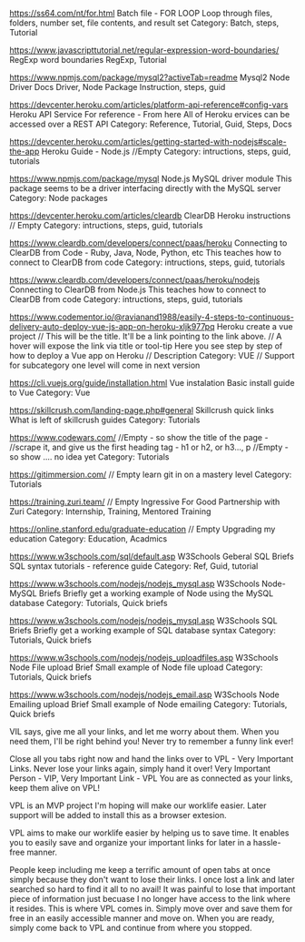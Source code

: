https://ss64.com/nt/for.html
Batch file - FOR LOOP
Loop through files, folders, number set, file contents, and result set
Category: Batch, steps, Tutorial

https://www.javascripttutorial.net/regular-expression-word-boundaries/
RegExp word boundaries
RegExp, Tutorial 

https://www.npmjs.com/package/mysql2?activeTab=readme
Mysql2 Node Driver Docs
Driver, Node Package Instruction, steps, guid

https://devcenter.heroku.com/articles/platform-api-reference#config-vars
Heroku API Service
For reference - From here All of Heroku ervices can be accessed over a REST API
Category: Reference, Tutorial, Guid, Steps, Docs

https://devcenter.heroku.com/articles/getting-started-with-nodejs#scale-the-app
Heroku Guide - Node.js
//Empty
Category: intructions, steps, guid, tutorials

https://www.npmjs.com/package/mysql
Node.js MySQL driver module
This package seems to be a driver interfacing directly with the MySQL server
Category: Node packages

https://devcenter.heroku.com/articles/cleardb
ClearDB Heroku instructions
// Empty
Category: intructions, steps, guid, tutorials

https://www.cleardb.com/developers/connect/paas/heroku
Connecting to ClearDB from Code - Ruby, Java, Node, Python, etc
This teaches how to connect to ClearDB from code
Category: intructions, steps, guid, tutorials

https://www.cleardb.com/developers/connect/paas/heroku/nodejs
Connecting to ClearDB from Node.js
This teaches how to connect to ClearDB from code
Category: intructions, steps, guid, tutorials

https://www.codementor.io/@ravianand1988/easily-4-steps-to-continuous-delivery-auto-deploy-vue-js-app-on-heroku-xljk977pq
Heroku create a vue project 
// This will be the title. It'll be a link pointing to the link above. 
// A hover will expose the link via title or tool-tip
Here you see step by step of how to deploy a Vue app on Heroku // Description
Category: VUE // Support for subcategory one level will come in next version



https://cli.vuejs.org/guide/installation.html
Vue instalation
Basic install guide to Vue
Category: Vue


https://skillcrush.com/landing-page.php#general
Skillcrush quick links
What is left of skillcrush guides
Category: Tutorials


https://www.codewars.com/
//Empty - so show the title of the page - 
//scrape it, and give us the first heading tag - h1 or h2, or h3..., p
//Empty - so show .... no idea yet
Category: Tutorials


https://gitimmersion.com/
// Empty
learn git in on a mastery level
Category: Tutorials

https://training.zuri.team/
// Empty
Ingressive For Good Partnership with Zuri
Category: Internship, Training, Mentored Training

https://online.stanford.edu/graduate-education
// Empty
Upgrading my education
Category: Education, Acadmics

<https://www.w3schools.com/sql/default.asp>
W3Schools Geberal SQL Briefs
SQL syntax tutorials - reference guide
Category: Ref, Guid, tutorial

https://www.w3schools.com/nodejs/nodejs_mysql.asp
W3Schools Node-MySQL Briefs
Briefly get a working example of Node using the MySQL database
Category: Tutorials, Quick briefs

https://www.w3schools.com/nodejs/nodejs_mysql.asp
W3Schools SQL Briefs
Briefly get a working example of SQL database syntax
Category: Tutorials, Quick briefs

https://www.w3schools.com/nodejs/nodejs_uploadfiles.asp
W3Schools Node File upload Brief
Small example of Node file upload
Category: Tutorials, Quick briefs

https://www.w3schools.com/nodejs/nodejs_email.asp
W3Schools Node Emailing upload Brief
Small example of Node emailing
Category: Tutorials, Quick briefs

VIL says, give me all your links, and let me worry about them. 
When you need them, I'll be right behind you!
Never try to remember a funny link ever!

Close all you tabs right now and hand the links over to VPL - Very Important Links.
Never lose your links again, simply hand it over!
Very Important Person - VIP, Very Important Link - VPL
You are as connected as your links, keep them alive on VPL!

VPL is an MVP project I'm hoping will make our worklife easier.
Later support will be added to install this as a browser extesion.

VPL aims to make our worklife easier by helping us to save time. It enables you to
easily save and organize your important links for later in a hassle-free manner.

People keep including me keep a terrific amount of open tabs at once simply because
they don't want to lose their links. I once lost a link and later searched so hard to 
find it all to no avail! It was painful to lose that important piece of information
just becuase I no longer have access to the link where it resides. This is where VPL
comes in. Simply move over and save them for free in an easily accessible manner and 
move on. When you are ready, simply come back to VPL and continue from where you 
stopped. 